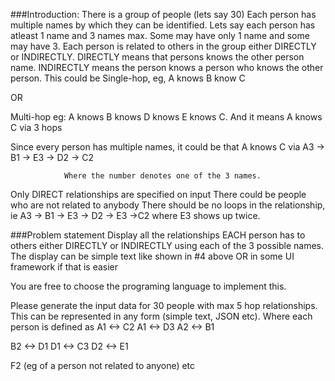###Introduction:
There is a group of people (lets say 30)
Each person has multiple names by which they can be identified. Lets say each person has atleast 1 name and 3 names max. Some may have only 1 name and some may have 3.
Each person is related to others in the group either DIRECTLY or INDIRECTLY. DIRECTLY means that persons knows the other person name. INDIRECTLY means the person knows a person who knows the other person. This could be
Single-hop, eg, A knows B know C

OR

Multi-hop eg: A knows B knows D knows E knows C. And it means A knows C via 3 hops

Since every person has multiple names, it could be that A knows C via
A3 -> B1 -> E3 -> D2 -> C2

                Where the number denotes one of the 3 names.

Only DIRECT relationships are specified on input
There could be people who are not related to anybody
There should be no loops in the relationship, ie A3 -> B1 -> E3 -> D2 -> E3 ->C2 where E3 shows up twice.


###Problem statement
Display all the relationships EACH person has to others either DIRECTLY or INDIRECTLY using each of the 3 possible names.
The display can be simple text like shown in #4 above OR in some UI framework if that is easier

You are free to choose the programing language to implement this.

Please generate the input data for 30 people with max 5 hop relationships. This can be represented in any form (simple text, JSON etc). Where each person is defined as
A1 <-> C2
A1 <-> D3
A2 <-> B1

B2 <-> D1
D1 <-> C3
D2 <-> E1

F2 (eg of a person not related to anyone)
etc
